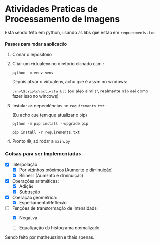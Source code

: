# Atividades Praticas de Processamento de Imagens

Está sendo feito em python, usando as libs que estão em ```requirements.txt```

#### Passos para rodar a aplicação

1. Clonar o repositório
2. Criar um virtualenv no diretório clonado com :
  
      ```python -m venv venv```

      Depois ativar o virtualenv, acho que é assim no windows:

      ```venv\Scripts\activate.bat``` (ou algo similar, realmente não sei como fazer isso no windows)

3. Instalar as dependências no ```requirements.txt```:

    (Eu acho que tem que atualizar o pip)

    ```python -m pip install --upgrade pip```

    ```pip install -r requirements.txt```

4. Pronto 😁, só rodar a ```main.py```

### Coisas para ser implementadas

- [X] Interpolação
  - [X] Por vizinhos próximos (Aumento e diminuição)
  - [X] Bilinear (Aumento e diminuição)
- [X] Operações aritméticas:
  - [X] Adição
  - [X] Subtração
- [X] Operação geométrica:
  - [X] Espelhamento/Reflexão
- [ ] Funções de transformação de intensidade:
  - [X] Negativa
  - [ ] Equalização do histograma normalizado

  


Sendo feito por matheuszinn e thaís apenas.